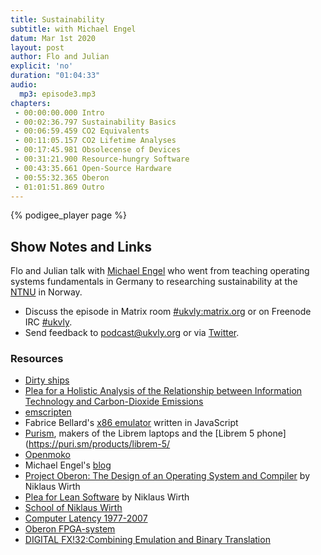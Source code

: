 ```yaml
---
title: Sustainability
subtitle: with Michael Engel
datum: Mar 1st 2020
layout: post
author: Flo and Julian
explicit: 'no'
duration: "01:04:33"
audio:
  mp3: episode3.mp3
chapters:
 - 00:00:00.000 Intro
 - 00:02:36.797 Sustainability Basics
 - 00:06:59.459 CO2 Equivalents
 - 00:11:05.157 CO2 Lifetime Analyses
 - 00:17:45.981 Obsolecense of Devices
 - 00:31:21.900 Resource-hungry Software
 - 00:43:35.661 Open-Source Hardware
 - 00:55:32.365 Oberon
 - 01:01:51.869 Outro
---
```


{% podigee_player page %}

## Show Notes and Links

Flo and Julian talk with [Michael
Engel](https://www.ntnu.edu/employees/michael.engel) who went from
teaching operating systems fundamentals in Germany to researching
sustainability at the [NTNU](https://www.ntnu.edu/) in Norway.

 * Discuss the episode in Matrix room [#ukvly:matrix.org](https://riot.im/app/#/room/#ukvly:matrix.org) or on Freenode IRC [#ukvly](https://webchat.freenode.net/).
 * Send feedback to [podcast@ukvly.org](podcast@ukvly.org) or via [Twitter](https://twitter.com/ukvly).

### Resources

- [Dirty ships](https://www.dw.com/en/think-diesel-cars-are-dirty-try-ships/a-40278610)
- [Plea for a Holistic Analysis of the Relationship between Information Technology and Carbon-Dioxide Emissions](https://ieeexplore.ieee.org/abstract/document/5759024)
- [emscripten](https://emscripten.org/)
- Fabrice Bellard's [x86 emulator](https://bellard.org/jslinux/) written in JavaScript
- [Purism](https://puri.sm/), makers of the Librem laptops and the [Librem 5 phone](https://puri.sm/products/librem-5/
- [Openmoko](https://en.wikipedia.org/wiki/Openmoko)
- Michael Engel's [blog](https://www.multicores.org/blog/)
- [Project Oberon: The Design of an Operating System and Compiler](https://inf.ethz.ch/personal/wirth/ProjectOberon1992.pdf) by Niklaus Wirth
- [Plea for Lean Software](https://cr.yp.to/bib/1995/wirth.pdf) by Niklaus Wirth
- [School of Niklaus Wirth](https://www.elsevier.com/books/the-school-of-niklaus-wirth/boszormenyi/978-0-08-057418-9)
- [Computer Latency 1977-2007](https://danluu.com/input-lag/)
- [Oberon FPGA-system](https://www.multicores.org/blog/small-is-beautiful.html)
- [DIGITAL FX!32:Combining Emulation and Binary Translation](https://www.linux-mips.org/pub/linux/mips/people/macro/DEC/DTJ/DTJP01/DTJP01PF.PDF)

  
